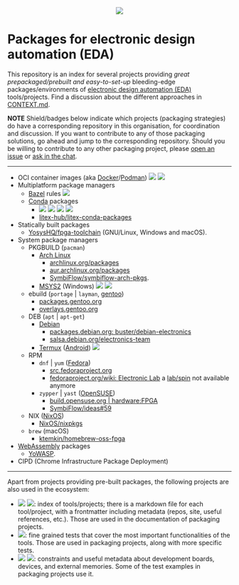 <p align="center">
  <a title="hdl/community on gitter.im" href="https://gitter.im/hdl/community"><img src="https://img.shields.io/gitter/room/hdl/community.svg?longCache=true&style=flat-square&logo=gitter&logoColor=fff&color=4db797"></a><!--
  -->
</p>

# Packages for electronic design automation (EDA)

This repository is an index for several projects providing *great prepackaged/prebuilt and easy-to-set-up* bleeding-edge packages/environments of [electronic design automation (EDA)](https://en.wikipedia.org/wiki/Electronic_design_automation) tools/projects. Find a discussion about the different approaches in [CONTEXT.md](CONTEXT.md).

**NOTE** Shield/badges below indicate which projects (packaging strategies) do have a corresponding repository in this organisation, for coordination and discussion. If you want to contribute to any of those packaging solutions, go ahead and jump to the corresponding repository. Should you be willing to contribute to any other packaging project, please [open an issue](https://github.com/hdl/packages/issues/new) or [ask in the chat](https://gitter.im/hdl/community).

---

- OCI container images (aka [Docker](https://www.docker.com/)/[Podman](https://podman.io/)) [![](https://img.shields.io/badge/hdl-containers-f2f1ef.svg?longCache=true&style=flat-square&logo=GitHub&logoColor=f2f1ef)](https://github.com/hdl/containers) [![](https://img.shields.io/website.svg?label=hdl.github.io%2Fcontainers&longCache=true&style=flat-square&url=http%3A%2F%2Fhdl.github.io%2Fcontainers%2Findex.html&logo=Asciidoctor&logoColor=fff)](https://hdl.github.io/containers)
- Multiplatform package managers
  - [Bazel](https://bazel.build/) rules [![](https://img.shields.io/badge/hdl-bazel__rules__hdl-f2f1ef.svg?longCache=true&style=flat-square&logo=GitHub&logoColor=f2f1ef)](https://github.com/hdl/bazel_rules_hdl)
  - [Conda](https://conda.io) packages
    - [![](https://img.shields.io/badge/hdl-conda--eda-f2f1ef.svg?longCache=true&style=flat-square&logo=GitHub&logoColor=f2f1ef)](https://github.com/hdl/conda-eda) [![](https://img.shields.io/badge/hdl-conda--compilers-f2f1ef.svg?longCache=true&style=flat-square&logo=GitHub&logoColor=f2f1ef)](https://github.com/hdl/conda-compilers) [![](https://img.shields.io/badge/hdl-conda--prog-f2f1ef.svg?longCache=true&style=flat-square&logo=GitHub&logoColor=f2f1ef)](https://github.com/hdl/conda-prog) [![](https://img.shields.io/badge/hdl-conda--misc-f2f1ef.svg?longCache=true&style=flat-square&logo=GitHub&logoColor=f2f1ef)](https://github.com/hdl/conda-misc)
    - [litex-hub/litex-conda-packages](https://github.com/litex-hub/litex-conda-packages)
- Statically built packages
  - [YosysHQ/fpga-toolchain](https://github.com/YosysHQ/fpga-toolchain) (GNU/Linux, Windows and macOS).
- System package managers
  - PKGBUILD (`pacman`)
    - [Arch Linux](https://archlinux.org)
      - [archlinux.org/packages](https://archlinux.org/packages/)
      - [aur.archlinux.org/packages](https://aur.archlinux.org/packages)
      - [SymbiFlow/symbiflow-arch-pkgs](https://github.com/SymbiFlow/symbiflow-arch-pkgs).
    - [MSYS2](https://www.msys2.org/) (Windows) [![](https://img.shields.io/badge/hdl-MINGW--packages-f2f1ef.svg?longCache=true&style=flat-square&logo=GitHub&logoColor=f2f1ef)](https://github.com/hdl/MINGW-packages) [![](https://img.shields.io/website.svg?label=hdl.github.io%2FMINGW-packages&longCache=true&style=flat-square&url=http%3A%2F%2Fhdl.github.io%2FMINGW-packages%2Findex.html&logo=Asciidoctor&logoColor=fff)](https://hdl.github.io/MINGW-packages)
  - ebuild (`portage` | `layman`, [gentoo](https://www.gentoo.org/))
    - [packages.gentoo.org](https://packages.gentoo.org/)
    - [overlays.gentoo.org](https://overlays.gentoo.org/)
  - DEB (`apt` | `apt-get`)
    - [Debian](https://www.debian.org/)
      - [packages.debian.org: buster/debian-electronics](https://packages.debian.org/source/buster/debian-electronics)
      - [salsa.debian.org/electronics-team](https://salsa.debian.org/electronics-team)
    - [Termux](https://termux.com/) ([Android](https://www.android.com/)) [![](https://img.shields.io/badge/hdl-Termux--packages-f2f1ef.svg?longCache=true&style=flat-square&logo=GitHub&logoColor=f2f1ef)](https://github.com/hdl/Termux-packages)
  - RPM
    - `dnf` | `yum` ([Fedora](https://getfedora.org))
      - [src.fedoraproject.org](https://src.fedoraproject.org/)
      - [fedoraproject.org/wiki: Electronic Lab](https://fedoraproject.org/wiki/Electronic_Lab) a [lab/spin](https://labs.fedoraproject.org) not available anymore
    - `zypper` | `yast` ([OpenSUSE](https://www.opensuse.org/))
      - [build.opensuse.org | hardware:FPGA](https://build.opensuse.org/project/show/hardware:FPGA)
      - [SymbiFlow/ideas#59](https://github.com/SymbiFlow/ideas/issues/59)
  - NIX ([NixOS](https://nixos.org/))
    - [NixOS/nixpkgs](https://github.com/NixOS/nixpkgs)
  - `brew` (macOS)
    - [ktemkin/homebrew-oss-fpga](https://github.com/ktemkin/homebrew-oss-fpga)
- [WebAssembly](https://webassembly.org/) packages
  - [YoWASP](http://yowasp.org/).
- CIPD (Chrome Infrastructure Package Deployment)

---

Apart from projects providing pre-built packages, the following projects are also used in the ecosystem:

- [![](https://img.shields.io/badge/hdl-awesome-f2f1ef.svg?longCache=true&style=flat-square&logo=GitHub&logoColor=f2f1ef)](https://github.com/hdl/awesome) [![](https://img.shields.io/website.svg?label=hdl.github.io%2Fawesome&longCache=true&style=flat-square&url=http%3A%2F%2Fhdl.github.io%2Fawesome%2Findex.html&logo=Asciidoctor&logoColor=fff)](https://hdl.github.io/awesome): index of tools/projects; there is a markdown file for each tool/project, with a frontmatter including metadata (repos, site, useful references, etc.). Those are used in the documentation of packaging projects.
- [![](https://img.shields.io/badge/hdl-smoke--tests-f2f1ef.svg?longCache=true&style=flat-square&logo=GitHub&logoColor=f2f1ef)](https://github.com/hdl/smoke-tests): fine grained tests that cover the most important functionalities of the tools. Those are used in packaging projects, along with more specific tests.
- [![](https://img.shields.io/badge/hdl-constraints-f2f1ef.svg?longCache=true&style=flat-square&logo=GitHub&logoColor=f2f1ef)](https://github.com/hdl/constraints) [![](https://img.shields.io/website.svg?label=hdl.github.io%2Fconstraints&longCache=true&style=flat-square&url=http%3A%2F%2Fhdl.github.io%2Fconstraints%2Findex.html&logo=Asciidoctor&logoColor=fff)](https://hdl.github.io/constraints): constraints and useful metadata about development boards, devices, and external memories. Some of the test examples in packaging projects use it.
